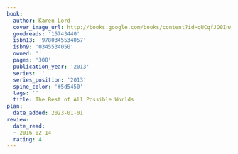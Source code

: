 ```yaml
---
book:
  author: Karen Lord
  cover_image_url: http://books.google.com/books/content?id=qUCqfJO0InAC&printsec=frontcover&img=1&zoom=1&edge=curl&source=gbs_api
  goodreads: '15743440'
  isbn13: '9780345534057'
  isbn9: '0345534050'
  owned: ''
  pages: '308'
  publication_year: '2013'
  series: ''
  series_position: '2013'
  spine_color: '#5d5450'
  tags: ''
  title: The Best of All Possible Worlds
plan:
  date_added: 2023-01-01
review:
  date_read:
  - 2016-02-14
  rating: 4
---
```

